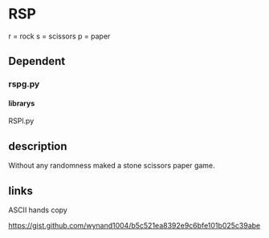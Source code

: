 # RSP
r = rock
s = scissors
p = paper
## Dependent
### rspg.py
#### librarys
RSPl.py
## description
Without any randomness maked a stone scissors paper game.
## links
<p>ASCII hands copy<p>
<a href="https://gist.github.com/wynand1004/b5c521ea8392e9c6bfe101b025c39abe">https://gist.github.com/wynand1004/b5c521ea8392e9c6bfe101b025c39abe</a>
